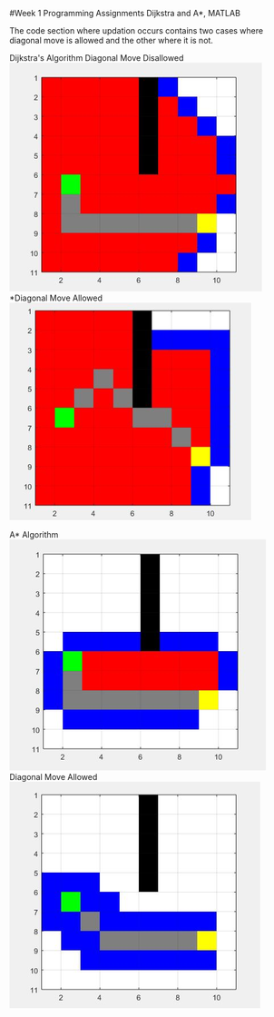 #Week 1 Programming Assignments Dijkstra and A*, MATLAB

The code section where updation occurs contains two cases where diagonal move is allowed and the other where it is not.

Dijkstra's Algorithm
Diagonal Move Disallowed
![alt text](Screenshots/Dijkstra.JPG "Dijkstra with Diagonal Move not allowed")
*Diagonal Move Allowed
![alt text](Screenshots/Dijkstra_DiagonalMove.JPG "Dijkstra with Diagonal Move allowed")

A* Algorithm
![alt text](Screenshots/Astar_noDiagonalMove..JPG "Dijkstra with Diagonal Move not allowed")
Diagonal Move Allowed
![alt text](Screenshots/Astar_DiagonalMove.JPG "Dijkstra with Diagonal Move allowed")


